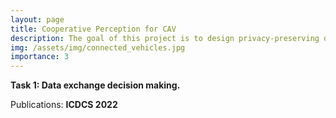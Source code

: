 ```yaml
---
layout: page
title: Cooperative Perception for CAV
description: The goal of this project is to design privacy-preserving data-sharing strategies for connected autonomous vehicles (CAV). 
img: /assets/img/connected_vehicles.jpg
importance: 3
---
```


**Task 1: Data exchange decision making.**

Publications: **ICDCS 2022**
